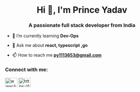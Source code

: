 <h1 align="center">Hi 👋, I'm Prince Yadav</h1>
<h3 align="center">A passionate full stack developer from India</h3>

- 🌱 I’m currently learning **Dev-Ops**

- 💬 Ask me about **react, typescript ,go**

- 📫 How to reach me **py1113653@gmail.com**

<h3 align="left">Connect with me:</h3>
<p align="left">
<a href="https://linkedin.com/in/www.linkedin.com/in/prince-yadav-5365011b8" target="blank"><img align="center" src="https://raw.githubusercontent.com/rahuldkjain/github-profile-readme-generator/master/src/images/icons/Social/linked-in-alt.svg" alt="www.linkedin.com/in/prince-yadav-5365011b8" height="30" width="40" /></a>
<a href="https://www.leetcode.com/https://leetcode.com/u/prince_yadav_/" target="blank"><img align="center" src="https://raw.githubusercontent.com/rahuldkjain/github-profile-readme-generator/master/src/images/icons/Social/leet-code.svg" alt="https://leetcode.com/u/prince_yadav_/" height="30" width="40" /></a>
</p>


